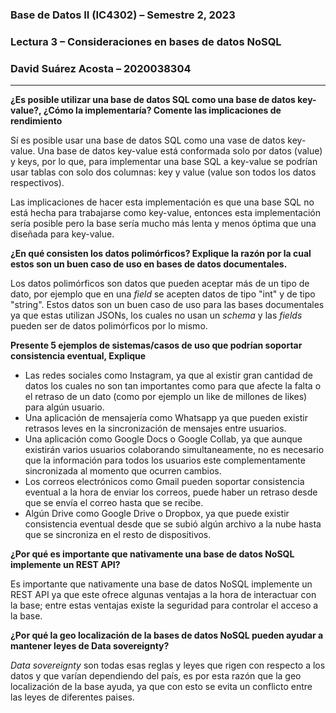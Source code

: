 ### **Base de Datos II (IC4302)** – Semestre 2, 2023
### **Lectura 3** – Consideraciones en bases de datos NoSQL
### David Suárez Acosta – 2020038304
____

**¿Es posible utilizar una base de datos SQL como una base de datos key-value?, ¿Cómo la implementaría? Comente las implicaciones de rendimiento**

Sí es posible usar una base de datos SQL como una vase de datos key-value. Una base de datos key-value está conformada solo por datos (value) y keys, por lo que, para implementar una base SQL a key-value se podrían usar tablas con solo dos columnas: key y value (value son todos los datos respectivos).

Las implicaciones de hacer esta implementación es que una base SQL no está hecha para trabajarse como key-value, entonces esta implementación sería posible pero la base sería mucho más lenta y menos óptima que una diseñada para key-value.

**¿En qué consisten los datos polimórficos? Explique la razón por la cual estos son un buen caso de uso en bases de datos documentales.**

Los datos polimórficos son datos que pueden aceptar más de un tipo de dato, por ejemplo que en una *field* se acepten datos de tipo "int" y de tipo "string". Estos datos son un buen caso de uso para las bases documentales ya que estas utilizan JSONs, los cuales no usan un *schema* y las *fields* pueden ser de datos polimórficos por lo mismo.

**Presente 5 ejemplos de sistemas/casos de uso que podrían soportar consistencia eventual, Explique**

- Las redes sociales como Instagram, ya que al existir gran cantidad de datos los cuales no son tan importantes como para que afecte la falta o el retraso de un dato (como por ejemplo un like de millones de likes) para algún usuario.
- Una aplicación de mensajería como Whatsapp ya que pueden existir retrasos leves en la sincronización de mensajes entre usuarios.
- Una aplicación como Google Docs o Google Collab, ya que aunque existirán varios usuarios colaborando simultaneamente, no es necesario que la información para todos los usuarios este complementamente sincronizada al momento que ocurren cambios.
- Los correos electrónicos como Gmail pueden soportar consistencia eventual a la hora de enviar los correos, puede haber un retraso desde que se envía el correo hasta que se recibe.
- Algún Drive como Google Drive o Dropbox, ya que puede existir consistencia eventual desde que se subió algún archivo a la nube hasta que se sincroniza en el resto de dispositivos.

**¿Por qué es importante que nativamente una base de datos NoSQL implemente un REST API?**

Es importante que nativamente una base de datos NoSQL implemente un REST API ya que este ofrece algunas ventajas a la hora de interactuar con la base; entre estas ventajas existe la seguridad para controlar el acceso a la base. 

**¿Por qué la geo localización de la bases de datos NoSQL pueden ayudar a mantener leyes de Data sovereignty?**

*Data sovereignty* son todas esas reglas y leyes que rigen con respecto a los datos y que varían dependiendo del país, es por esta razón que la geo localización de la base ayuda, ya que con esto se evita un conflicto entre las leyes de diferentes paises.